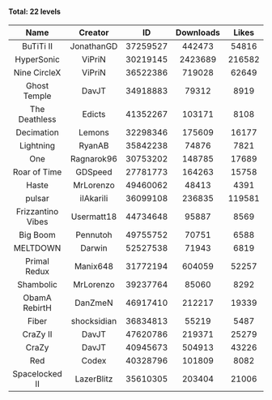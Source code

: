 #### Total: 22 levels

| Name | Creator | ID | Downloads | Likes |
|:---:|:---:|:---:|:---:|:---:|
| BuTiTi II | JonathanGD | 37259527 | 442473 | 54816
| HyperSonic | ViPriN | 30219145 | 2423689 | 216582
| Nine CircleX | ViPriN | 36522386 | 719028 | 62649
| Ghost Temple | DavJT | 34918883 | 79312 | 8919
| The Deathless | Edicts | 41352267 | 103171 | 8108
| Decimation | Lemons | 32298346 | 175609 | 16177
| Lightning | RyanAB | 35842238 | 74876 | 7821
| One | Ragnarok96 | 30753202 | 148785 | 17689
| Roar of Time | GDSpeed | 27781773 | 164263 | 15758
| Haste | MrLorenzo | 49460062 | 48413 | 4391
| pulsar | iIAkariIi | 36099108 | 236835 | 119581
| Frizzantino Vibes | Usermatt18 | 44734648 | 95887 | 8569
| Big Boom | Pennutoh | 49755752 | 70751 | 6588
| MELTDOWN | Darwin | 52527538 | 71943 | 6819
| Primal Redux | Manix648 | 31772194 | 604059 | 52257
| Shambolic | MrLorenzo | 39237764 | 85060 | 8292
| ObamA RebirtH | DanZmeN | 46917410 | 212217 | 19339
| Fiber | shocksidian | 36834813 | 55219 | 5487
| CraZy II | DavJT | 47620786 | 219371 | 25279
| CraZy | DavJT | 40945673 | 504913 | 43226
| Red | Codex | 40328796 | 101809 | 8082
| Spacelocked II | LazerBlitz | 35610305 | 203404 | 21006
